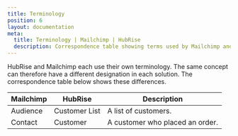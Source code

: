 ```yaml
---
title: Terminology
position: 6
layout: documentation
meta:
  title: Terminology | Mailchimp | HubRise
  description: Correspondence table showing terms used by Mailchimp and those used on HubRise for the same concept. Connect apps and synchronise your data.
---
```


HubRise and Mailchimp each use their own terminology. The same concept can therefore have a different designation in each solution. The correspondence table below shows these differences.

| Mailchimp | HubRise       | Description                     |
| --------- | ------------- | ------------------------------- |
| Audience  | Customer List | A list of customers.            |
| Contact   | Customer      | A customer who placed an order. |
